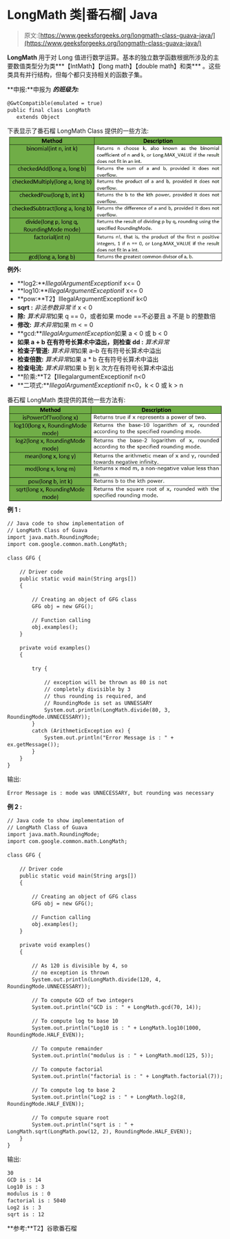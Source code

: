 # LongMath 类|番石榴| Java

> 原文:[https://www.geeksforgeeks.org/longmath-class-guava-java/](https://www.geeksforgeeks.org/longmath-class-guava-java/)

**LongMath** 用于对 Long 值进行数学运算。基本的独立数学函数根据所涉及的主要数值类型分为类***【IntMath】【long math】【double math】和类*** 。这些类具有并行结构，但每个都只支持相关的函数子集。

**申报:**申报为 ***的班级为:***

```
@GwtCompatible(emulated = true)
public final class LongMath
   extends Object

```

下表显示了番石榴 LongMath Class 提供的一些方法:
![](img/bc5a1662d337a590bd1a6943aaf84f83.png)
**例外:**

*   **log2:***IllegalArgumentException*if x<= 0
*   **log10:***IllegalArgumentException*if x<= 0
*   **pow:**T2】IllegalArgumentExceptionif k<0
*   **sqrt :** *非法参数异常* if x < 0
*   **除:** *算术异常*如果 q == 0，或者如果 mode ==不必要且 a 不是 b 的整数倍
*   **修改:** *算术异常*如果 m < = 0
*   **gcd:***IllegalArgumentException*如果 a < 0 或 b < 0
*   **如果 a + b 在有符号长算术中溢出，则检查 dd :** *算术异常*
*   **检查子管道:** *算术异常*如果 a–b 在有符号长算术中溢出
*   **检查倍数:** *算术异常*如果 a * b 在有符号长算术中溢出
*   **检查电流:** *算术异常*如果 b 到 k 次方在有符号长算术中溢出
*   **阶乘:**T2【IllegalargumentExceptionif n<0
*   **二项式:***IllegalArgumentException*if n<0，k < 0 或 k > n

番石榴 LongMath 类提供的其他一些方法有:
![](img/7f2f35ae44f5cf9927b92a40b00c2106.png)
**例 1 :**

```
// Java code to show implementation of
// LongMath Class of Guava
import java.math.RoundingMode;
import com.google.common.math.LongMath;

class GFG {

    // Driver code
    public static void main(String args[])
    {

        // Creating an object of GFG class
        GFG obj = new GFG();

        // Function calling
        obj.examples();
    }

    private void examples()
    {

        try {

            // exception will be thrown as 80 is not
            // completely divisible by 3
            // thus rounding is required, and
            // RoundingMode is set as UNNESSARY
            System.out.println(LongMath.divide(80, 3, RoundingMode.UNNECESSARY));
        }
        catch (ArithmeticException ex) {
            System.out.println("Error Message is : " + ex.getMessage());
        }
    }
}
```

输出:

```
Error Message is : mode was UNNECESSARY, but rounding was necessary

```

**例 2 :**

```
// Java code to show implementation of
// LongMath Class of Guava
import java.math.RoundingMode;
import com.google.common.math.LongMath;

class GFG {

    // Driver code
    public static void main(String args[])
    {

        // Creating an object of GFG class
        GFG obj = new GFG();

        // Function calling
        obj.examples();
    }

    private void examples()
    {

        // As 120 is divisible by 4, so
        // no exception is thrown
        System.out.println(LongMath.divide(120, 4, RoundingMode.UNNECESSARY));

        // To compute GCD of two integers
        System.out.println("GCD is : " + LongMath.gcd(70, 14));

        // To compute log to base 10
        System.out.println("Log10 is : " + LongMath.log10(1000, RoundingMode.HALF_EVEN));

        // To compute remainder
        System.out.println("modulus is : " + LongMath.mod(125, 5));

        // To compute factorial
        System.out.println("factorial is : " + LongMath.factorial(7));

        // To compute log to base 2
        System.out.println("Log2 is : " + LongMath.log2(8, RoundingMode.HALF_EVEN));

        // To compute square root
        System.out.println("sqrt is : " + LongMath.sqrt(LongMath.pow(12, 2), RoundingMode.HALF_EVEN));
    }
}
```

输出:

```
30
GCD is : 14
Log10 is : 3
modulus is : 0
factorial is : 5040
Log2 is : 3
sqrt is : 12

```

**参考:**T2】谷歌番石榴